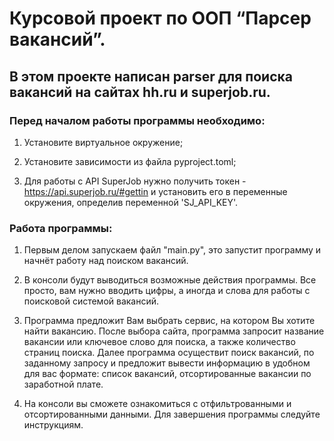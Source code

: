 # Курсовой проект по ООП “Парсер вакансий”. 

## В этом проекте написан parser для поиска вакансий на сайтах hh.ru и superjob.ru.

### Перед началом работы программы необходимо:

1. Установите виртуальное окружение;

2. Установите зависимости из файла pyproject.toml; 

3. Для работы с API SuperJob нужно получить токен - https://api.superjob.ru/#gettin и установить его в переменные окружения, определив переменной 'SJ_API_KEY'.

### Работа программы:

1. Первым делом запускаем файл "main.py", это запустит программу и начнёт работу над поиском вакансий.

2. В консоли будут выводиться возможные действия программы. Все просто, вам нужно вводить цифры, а иногда и слова для работы с поисковой системой вакансий.

3. Программа предложит Вам выбрать сервис, на котором Вы хотите найти вакансию. После выбора сайта, программа запросит название вакансии или ключевое слово для поиска, а также количество страниц поиска. Далее программа осуществит поиск вакансий, по заданному запросу и предложит вывести информацию в удобном для вас формате: список вакансий, отсортированные вакансии по заработной плате.

4. На консоли вы сможете ознакомиться с отфильтрованными и отсортированными данными. Для завершения программы следуйте инструкциям.
